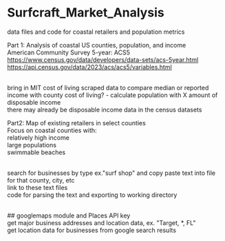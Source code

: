 # Surfcraft_Market_Analysis
data files and code for coastal retailers and population metrics


Part 1: Analysis of coastal US counties, population, and income
<br>American Community Survey 5-year: ACS5
<br>https://www.census.gov/data/developers/data-sets/acs-5year.html
<br>https://api.census.gov/data/2023/acs/acs5/variables.html

<br>bring in MIT cost of living scraped data to compare median or reported income with county cost of living? - calculate population with X amount of disposable income
<br> there may already be disposable income data in the census datasets



Part2: Map of existing retailers in select counties
<br>Focus on coastal counties with: 
<br>relatively high income
<br>large populations
<br>swimmable beaches

<br> search for businesses by type ex."surf shop" and copy paste text into file for that county, city, etc
<br> link to these text files
<br> code for parsing the text and exporting to working directory

<br> ## googlemaps module and Places API key
<br> get major business addresses and location data, ex. "Target, *, FL"
<br> get location data for businesses from google search results




